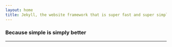 ```yaml
---
layout: home
title: Jekyll, the website framework that is super fast and super simple.
---
```


<h3 class="post-meta">Because simple is simply better</h3>

<hr />

